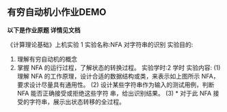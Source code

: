有穷自动机小作业DEMO
--------

**以下是作业原题 详情见文档**

《计算理论基础》上机实验 1
实验名称:NFA 对字符串的识别 实验目的:
1. 理解有穷自动机的概念
2. 掌握 NFA 的运行过程，了解状态的转换过程。
实验学时:2 学时 实验内容:
(1) 理解 NFA 的工作原理，设计合适的数据结构或类，来表示如上图所示 NFA， 要求设计尽量具有通用性。
(2) 设计某些字符串作为输入的测试用例，判断 NFA 能否正确接受或拒绝这些字符 串，给出识别结果。
(3) * 对于此 NFA 接受的字符串，展示出状态转移的全过程。
